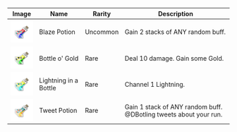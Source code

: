 | Image | Name | Rarity | Description |
| ----- | ---- | ------ | ----------- |
| ![](potions/BlazePotion.png) | Blaze Potion | Uncommon | Gain 2 stacks of ANY random buff. |
| ![](potions/BottleoGold.png) | Bottle o' Gold | Rare | Deal 10 damage. Gain some Gold. |
| ![](potions/LightninginaBottle.png) | Lightning in a Bottle | Rare | Channel 1 Lightning. |
| ![](potions/TweetPotion.png) | Tweet Potion | Rare | Gain 1 stack of ANY random buff. @DBotling tweets about your run. |

